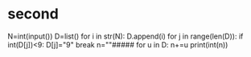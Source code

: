 # second
N=int(input())
D=list()
for i in str(N):
    D.append(i)
for j in range(len(D)):
    if int(D[j])<9:
        D[j]="9"
        break
n=""#####
for u in D:
    n+=u
print(int(n))

